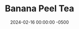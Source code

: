 ---
layout: post
title:  "Banana Peel Tea"
date:   2024-02-16 00:00:00 -0500
categories:
- Recipes
- Drinks
permalink: /recipes/banana-tea
image: /assets/Food/Drinks/Banana Tea/tea-cover.jpg
ing: tea-ing
facts: tea-facts
Prep: 10
Rest: 
Cook: 
Source1: https://theculinarycure.com/banana-peel-sleep-tea-recipe/
Source2: 
Description: I used to never be a fan of protein shakes, but upon switching to unflavored protein powder I was able to customize them a lot more and avoid the gross sucralose taste, in my opinion. I'll normally have this to add some extra protein at a meal if I'm missing a protein source, like a meatless salad.
Instructions: 
- Place the banana peel in a pot and cover it with water. Cover, and let boil for 10 minutes to soften and infuse the flavor<br><br>
- <center><img src="/assets/Food/Drinks/Banana Tea/tea-1.jpg" alt="" class="instruction-image"></center><br>

- Strain the liquid, optionally sweeten, and serve
---